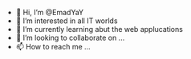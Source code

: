 - 👋 Hi, I’m @EmadYaY
- 👀 I’m interested in all IT worlds 
- 🌱 I’m currently learning abut the web applucations 
- 💞️ I’m looking to collaborate on ...
- 📫 How to reach me ...

<!---
EmadYaY/EmadYaY is a ✨ special ✨ repository because its `README.md` (this file) appears on your GitHub profile.
You can click the Preview link to take a look at your changes.
--->
